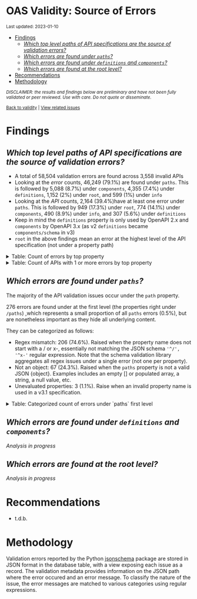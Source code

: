 OAS Validity: Source of Errors
================
<sup>Last updated: 2023-01-10</sup>

- <a href="#findings" id="toc-findings">Findings</a>
  - <a
    href="#which-top-level-paths-of-api-specifications-are-the-source-of-validation-errors"
    id="toc-which-top-level-paths-of-api-specifications-are-the-source-of-validation-errors"><em>Which
    top level paths of API specifications are the source of validation
    errors?</em></a>
  - <a href="#which-errors-are-found-under-paths"
    id="toc-which-errors-are-found-under-paths"><em>Which errors are found
    under <code>paths</code>?</em></a>
  - <a href="#which-errors-are-found-under-definitions-and-components"
    id="toc-which-errors-are-found-under-definitions-and-components"><em>Which
    errors are found under <code>definitions</code> and
    <code>components</code>?</em></a>
  - <a href="#which-errors-are-found-at-the-root-level"
    id="toc-which-errors-are-found-at-the-root-level"><em>Which errors are
    found at the root level?</em></a>
- <a href="#recommendations" id="toc-recommendations">Recommendations</a>
- <a href="#methodology" id="toc-methodology">Methodology</a>

<sup>*DISCLAIMER: the results and findings below are preliminary and
have not been fully validated or peer reviewed. Use with care. Do not
quote or disseminate.*</sup>

<sup>[Back to validity](oas_validity.md) \| [View related
issues](https://github.com/postman-open-technologies/knowledge-base/labels/oas%3Avalidity)</sup>

# Findings

## *Which top level paths of API specifications are the source of validation errors?*

- A total of 58,504 validation errors are found across 3,558 invalid
  APIs
- Looking at the *error* counts, 46,249 (79.1%) are found under `paths`.
  This is followed by 5,088 (8.7%) under `components`, 4,355 (7.4%)
  under `definitions`, 1,152 (2%) under `root`, and 599 (1%) under
  `info`
- Looking at the *API* counts, 2,164 (39.4%)have at least one error
  under `paths`. This is followed by 949 (17.3%) under `root`, 774
  (14.1%) under `components`, 490 (8.9%) under `info`, and 307 (5.6%)
  under `definitions`
- Keep in mind the `definitions` property is only used by OpenAPI 2.x
  and `components` by OpenAPI 3.x (as v2 `definitions` became
  `components/schema` in v3)
- `root` in the above findings mean an error at the highest level of the
  API specification (not under a property path)

<details>
<summary>
Table: Count of errors by top property
</summary>

| path                |     n |       pct |
|:--------------------|------:|----------:|
| paths               | 46249 | 0.7905271 |
| components          |  5088 | 0.0869684 |
| definitions         |  4355 | 0.0744394 |
| root                |  1152 | 0.0196910 |
| info                |   599 | 0.0102386 |
| servers             |   312 | 0.0053330 |
| tags                |   208 | 0.0035553 |
| basePath            |   118 | 0.0020170 |
| host                |   117 | 0.0019999 |
| security            |    64 | 0.0010939 |
| schemes             |    51 | 0.0008717 |
| securityDefinitions |    48 | 0.0008205 |
| parameters          |    40 | 0.0006837 |
| responses           |    34 | 0.0005812 |
| produces            |    32 | 0.0005470 |
| externalDocs        |    19 | 0.0003248 |
| openapi             |     9 | 0.0001538 |
| consumes            |     6 | 0.0001026 |
| swagger             |     3 | 0.0000513 |

</details>
<details>
<summary>
Table: Count of APIs with 1 or more errors by top property
</summary>

| path                |    n |       pct |
|:--------------------|-----:|----------:|
| paths               | 2164 | 0.3935977 |
| root                |  949 | 0.1726082 |
| components          |  774 | 0.1407785 |
| info                |  490 | 0.0891233 |
| definitions         |  307 | 0.0558385 |
| servers             |  261 | 0.0474718 |
| basePath            |  118 | 0.0214623 |
| host                |  117 | 0.0212805 |
| tags                |   74 | 0.0134594 |
| security            |   64 | 0.0116406 |
| schemes             |   48 | 0.0087304 |
| securityDefinitions |   44 | 0.0080029 |
| produces            |   32 | 0.0058203 |
| externalDocs        |   15 | 0.0027283 |
| parameters          |   12 | 0.0021826 |
| responses           |   11 | 0.0020007 |
| openapi             |    9 | 0.0016370 |
| consumes            |    6 | 0.0010913 |
| swagger             |    3 | 0.0005457 |

</details>

## *Which errors are found under `paths`?*

The majority of the API validation issues occur under the `path`
property.

276 errors are found under at the first level (the properties right
under `/paths`) ,which represents a small proportion of all `paths`
errors (0.5%), but are nonetheless important as they hide all underlying
content.

They can be categorized as follows:

- Regex mismatch: 206 (74.6%). Raised when the property name does not
  start with a / or x-, essentially not matching the JSON schema
  `'^/', '^x-'` regular expression. Note that the schema validation
  library aggregates all regex issues under a single error (not one per
  property).
- Not an object: 67 (24.3%). Raised when the `paths` property is not a
  valid JSON {object}. Examples includes an empty \[\] or populated
  array, a string, a null value, etc.
- Unevaluated properties: 3 (1.1%). Raise when an invalid property name
  is used in a v3.1 specification.

<details>
<summary>
Table: Categorized count of errors under `paths` first level
</summary>

| category |   n |       pct |
|:---------|----:|----------:|
| REGEX    | 206 | 0.7463768 |
| NOTOBJ   |  67 | 0.2427536 |
| UNEVAL   |   3 | 0.0108696 |

</details>

## *Which errors are found under `definitions` and `components`?*

*Analysis in progress*

## *Which errors are found at the root level?*

*Analysis in progress*

# Recommendations

- t.d.b.

# Methodology

Validation errors reported by the Python
[jsonschema](https://github.com/python-jsonschema/jsonschema) package
are stored in JSON format in the database table, with a view exposing
each issue as a record. The validation metadata provides information on
the JSON path where the error occured and an error message. To classify
the nature of the issue, the error messages are matched to various
categories using regular expressions.

